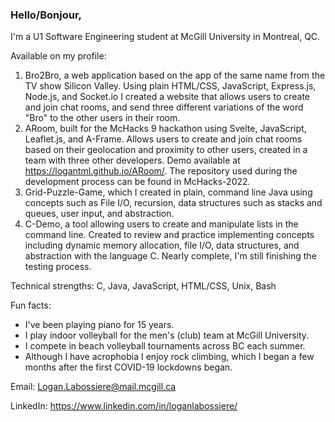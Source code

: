 ### Hello/Bonjour,
I'm a U1 Software Engineering student at McGill University in Montreal, QC. 

Available on my profile:

1. Bro2Bro, a web application based on the app of the same name from the TV show Silicon Valley.  Using plain HTML/CSS, JavaScript, Express.js, Node.js, and Socket.io I created a website that allows users to create and join chat rooms, and send three different variations of the word "Bro" to the other users in their room.
2. ARoom, built for the McHacks 9 hackathon using Svelte, JavaScript, Leaflet.js, and A-Frame. Allows users to create and join chat rooms based on their geolocation and proximity to other users, created in a team with three other developers. Demo available at https://logantml.github.io/ARoom/.  The repository used during the development process can be found in McHacks-2022.
3. Grid-Puzzle-Game, which I created in plain, command line Java using concepts such as File I/O, recursion, data structures such as stacks and queues, user input, and abstraction.
4. C-Demo, a tool allowing users to create and manipulate lists in the command line. Created to review and practice implementing concepts including dynamic memory allocation, file I/O, data structures, and abstraction with the language C.  Nearly complete, I'm still finishing the testing process.


Technical strengths: C, Java, JavaScript, HTML/CSS, Unix, Bash


Fun facts:
* I've been playing piano for 15 years.
* I play indoor volleyball for the men's (club) team at McGill University.
* I compete in beach volleyball tournaments across BC each summer.
* Although I have acrophobia I enjoy rock climbing, which I began a few months after the first COVID-19 lockdowns began.

<!--
##Relevant coursework:
* CSC 111 (UVic): Fundamentals of Programming with Engineering Applications. 99% -> A+ (average: 72%)
* CSC 115 (UVic): Fundamentals of Programming: II. 86% -> A (average: 77%)
* COMP 206 (McGill): Introduction to Software Systems. In Progress.
* MATH 262 (McGill): Intermediate Calculus. A (average: B)
* MATH 263 (McGill): Ordinary Differential Equations for Engineers. A (average: A)
-->

Email: Logan.Labossiere@mail.mcgill.ca

LinkedIn: https://www.linkedin.com/in/loganlabossiere/
<!--
**LoganTML/LoganTML** is a ✨ _special_ ✨ repository because its `README.md` (this file) appears on your GitHub profile.

Here are some ideas to get you started:

- 🔭 I’m currently working on ...
- 🌱 I’m currently learning ...
- 👯 I’m looking to collaborate on ...
- 🤔 I’m looking for help with ...
- 💬 Ask me about ...
- 📫 How to reach me: ...
- 😄 Pronouns: ...
- ⚡ Fun fact: ...
-->

